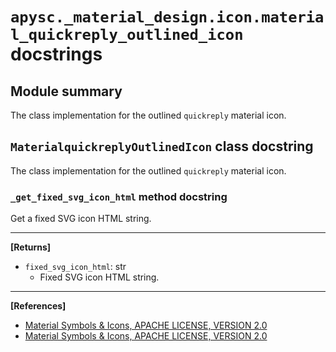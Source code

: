 # `apysc._material_design.icon.material_quickreply_outlined_icon` docstrings

## Module summary

The class implementation for the outlined `quickreply` material icon.

## `MaterialquickreplyOutlinedIcon` class docstring

The class implementation for the outlined `quickreply` material icon.

### `_get_fixed_svg_icon_html` method docstring

Get a fixed SVG icon HTML string.<hr>

**[Returns]**

- `fixed_svg_icon_html`: str
  - Fixed SVG icon HTML string.

<hr>

**[References]**

- [Material Symbols & Icons, APACHE LICENSE, VERSION 2.0](https://fonts.google.com/icons?icon.size=24&icon.color=%23e8eaed)
- [Material Symbols & Icons, APACHE LICENSE, VERSION 2.0](https://www.apache.org/licenses/LICENSE-2.0.html)